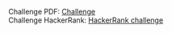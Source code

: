 Challenge PDF: [Challenge](challenge.pdf)  
Challenge HackerRank: [HackerRank challenge](https://www.hackerrank.com/challenges/sock-merchant/problem)